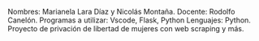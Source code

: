 Nombres: Marianela Lara Díaz y Nicolás Montaña.
Docente: Rodolfo Canelón.
Programas a utilizar: Vscode, Flask, Python
Lenguajes: Python.
Proyecto de privación de libertad de mujeres con web scraping y más.
